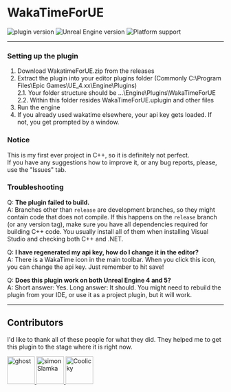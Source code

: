 # WakaTimeForUE

![plugin version](https://img.shields.io/badge/version-1.2.4-blue) ![Unreal Engine version](https://img.shields.io/badge/Unreal%20Engine%20version-4.26+-blue) ![Platform support](https://img.shields.io/badge/Platform_support-Windows-blue)

---

### Setting up the plugin
1. Download WakatimeForUE.zip from the releases
2. Extract the plugin into your editor plugins folder (Commonly C:\Program Files\Epic Games\UE_4.xx\Engine\Plugins)  
   2.1. Your folder structure should be ...\Engine\Plugins\WakaTimeForUE\
   2.2. Within this folder resides WakaTimeForUE.uplugin and other files
3. Run the engine
4. If you already used wakatime elsewhere, your api key gets loaded. If not, you get prompted by a window.

### Notice
This is my first ever project in C++, so it is definitely not perfect.  
If you have any suggestions how to improve it, or any bug reports, please, use the "Issues" tab.

### Troubleshooting
Q: **The plugin failed to build.**  
A: Branches other than `release` are development branches, so they might contain code that does not compile. If this happens on the `release` branch (or any version tag), make sure you have all dependencies required for building C++ code. You usually install all of them when installing Visual Studio and checking both C++ and .NET.

Q: **I have regenerated my api key, how do I change it in the editor?**  
A: There is a WakaTime icon in the main toolbar. When you click this icon, you can change the api key. Just remember to hit save!

Q: **Does this plugin work on both Unreal Engine 4 and 5?**  
A: Short answer: Yes. Long answer: It should. You might need to rebuild the plugin from your IDE, or use it as a project plugin, but it will work.

---
## Contributors
I'd like to thank all of these people for what they did. They helped me to get this plugin to the stage where it is right now.

<a href="https://github.com/ghost">
    <img src="https://github.com/ghost.png" width="64" height="64" alt="ghost" title="A person who helped us solve many warnings regarding macros.">
</a>

<a href="https://github.com/simonSlamka">
    <img src="https://github.com/simonSlamka.png" width="64" height="64" alt="simonSlamka" title="simonSlamka - Helped me and motivated me to finish the version 1.2.0">
</a>

<a href="https://github.com/Coolicky">
    <img src="https://github.com/Coolicky.png" width="64" height="64" alt="Coolicky" title="Coolicky - Updated env variables for better compatibility with different permissions and improved compatibility with other wakatime plugins">
</a>


